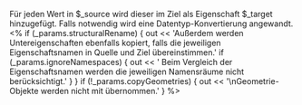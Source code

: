 Für jeden Wert in $_source wird dieser im Ziel als Eigenschaft $_target hinzugefügt.
Falls notwendig wird eine Datentyp-Konvertierung angewandt.
<% if (_params.structuralRename) {
  out << 'Außerdem werden Untereigenschaften ebenfalls kopiert, falls die jeweiligen Eigenschaftsnamen in Quelle und Ziel übereinstimmen.'
  if (_params.ignoreNamespaces) {
  	out << ' Beim Vergleich der Eigenschaftsnamen werden die jeweiligen Namensräume nicht berücksichtigt.'
  }
}
if (!_params.copyGeometries) {
  out << '\nGeometrie-Objekte werden nicht mit übernommen.'
} %>